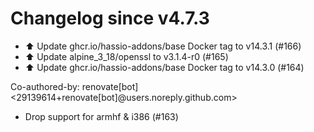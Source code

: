 # Changelog since v4.7.3
- ⬆️ Update ghcr.io/hassio-addons/base Docker tag to v14.3.1 (#166) 
- ⬆️ Update alpine_3_18/openssl to v3.1.4-r0 (#165) 
- ⬆️ Update ghcr.io/hassio-addons/base Docker tag to v14.3.0 (#164)

Co-authored-by: renovate[bot] <29139614+renovate[bot]@users.noreply.github.com> 
- Drop support for armhf & i386 (#163) 
